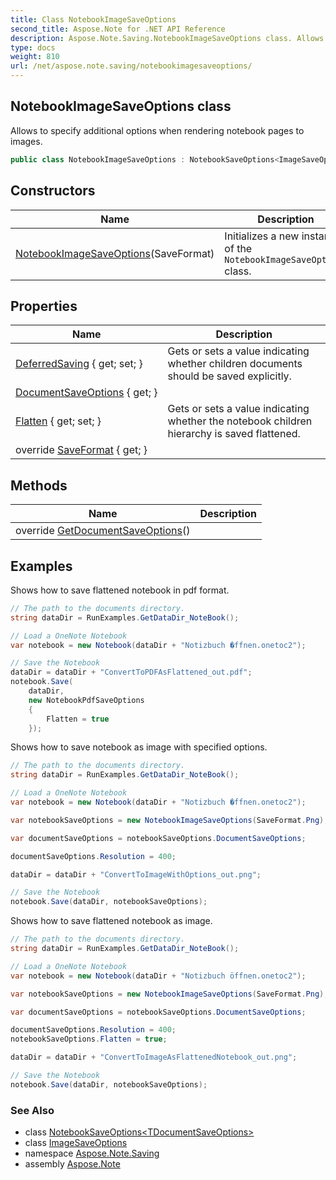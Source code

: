 ```yaml
---
title: Class NotebookImageSaveOptions
second_title: Aspose.Note for .NET API Reference
description: Aspose.Note.Saving.NotebookImageSaveOptions class. Allows to specify additional options when rendering notebook pages to images
type: docs
weight: 810
url: /net/aspose.note.saving/notebookimagesaveoptions/
---
```

## NotebookImageSaveOptions class

Allows to specify additional options when rendering notebook pages to images.

```csharp
public class NotebookImageSaveOptions : NotebookSaveOptions<ImageSaveOptions>
```

## Constructors

| Name | Description |
| --- | --- |
| [NotebookImageSaveOptions](notebookimagesaveoptions/)(SaveFormat) | Initializes a new instance of the `NotebookImageSaveOptions` class. |

## Properties

| Name | Description |
| --- | --- |
| [DeferredSaving](../../aspose.note.saving/notebooksaveoptions/deferredsaving/) { get; set; } | Gets or sets a value indicating whether children documents should be saved explicitly. |
| [DocumentSaveOptions](../../aspose.note.saving/notebooksaveoptions-1/documentsaveoptions/) { get; } |  |
| [Flatten](../../aspose.note.saving/notebooksaveoptions/flatten/) { get; set; } | Gets or sets a value indicating whether the notebook children hierarchy is saved flattened. |
| override [SaveFormat](../../aspose.note.saving/notebooksaveoptions-1/saveformat/) { get; } |  |

## Methods

| Name | Description |
| --- | --- |
| override [GetDocumentSaveOptions](../../aspose.note.saving/notebooksaveoptions-1/getdocumentsaveoptions/)() |  |

## Examples

Shows how to save flattened notebook in pdf format.

```csharp
// The path to the documents directory.
string dataDir = RunExamples.GetDataDir_NoteBook();

// Load a OneNote Notebook
var notebook = new Notebook(dataDir + "Notizbuch �ffnen.onetoc2");

// Save the Notebook
dataDir = dataDir + "ConvertToPDFAsFlattened_out.pdf";
notebook.Save(
    dataDir,
    new NotebookPdfSaveOptions
    {
        Flatten = true
    });
```

Shows how to save notebook as image with specified options.

```csharp
// The path to the documents directory.
string dataDir = RunExamples.GetDataDir_NoteBook();

// Load a OneNote Notebook
var notebook = new Notebook(dataDir + "Notizbuch �ffnen.onetoc2");

var notebookSaveOptions = new NotebookImageSaveOptions(SaveFormat.Png);

var documentSaveOptions = notebookSaveOptions.DocumentSaveOptions;

documentSaveOptions.Resolution = 400;

dataDir = dataDir + "ConvertToImageWithOptions_out.png";

// Save the Notebook
notebook.Save(dataDir, notebookSaveOptions);
```

Shows how to save flattened notebook as image.

```csharp
// The path to the documents directory.
string dataDir = RunExamples.GetDataDir_NoteBook();

// Load a OneNote Notebook
var notebook = new Notebook(dataDir + "Notizbuch öffnen.onetoc2");

var notebookSaveOptions = new NotebookImageSaveOptions(SaveFormat.Png);

var documentSaveOptions = notebookSaveOptions.DocumentSaveOptions;

documentSaveOptions.Resolution = 400;
notebookSaveOptions.Flatten = true;

dataDir = dataDir + "ConvertToImageAsFlattenedNotebook_out.png";

// Save the Notebook
notebook.Save(dataDir, notebookSaveOptions);
```

### See Also

* class [NotebookSaveOptions&lt;TDocumentSaveOptions&gt;](../notebooksaveoptions-1/)
* class [ImageSaveOptions](../imagesaveoptions/)
* namespace [Aspose.Note.Saving](../../aspose.note.saving/)
* assembly [Aspose.Note](../../)


